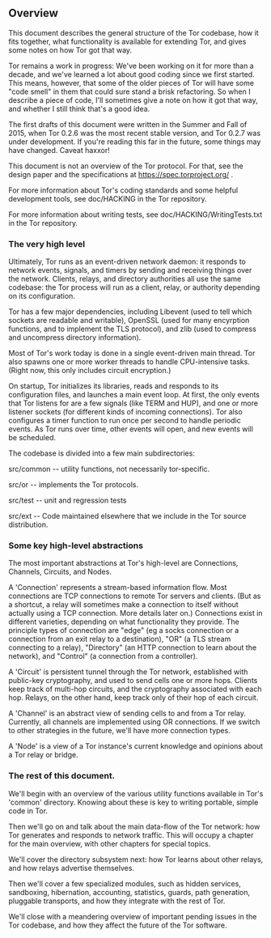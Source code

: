 
## Overview

This document describes the general structure of the Tor codebase, how
it fits together, what functionality is available for extending Tor,
and gives some notes on how Tor got that way.

Tor remains a work in progress: We've been working on it for more than a
decade, and we've learned a lot about good coding since we first
started.  This means, however, that some of the older pieces of Tor will
have some "code smell" in them that could sure stand a brisk
refactoring.  So when I describe a piece of code, I'll sometimes give a
note on how it got that way, and whether I still think that's a good
idea.

The first drafts of this document were written in the Summer and Fall of
2015, when Tor 0.2.6 was the most recent stable version, and Tor 0.2.7
was under development.  If you're reading this far in the future, some
things may have changed.  Caveat haxxor!

This document is not an overview of the Tor protocol.  For that, see the
design paper and the specifications at https://spec.torproject.org/ .

For more information about Tor's coding standards and some helpful
development tools, see doc/HACKING in the Tor repository.

For more information about writing tests, see doc/HACKING/WritingTests.txt
in the Tor repository.

### The very high level

Ultimately, Tor runs as an event-driven network daemon: it responds to
network events, signals, and timers by sending and receiving things over
the network.  Clients, relays, and directory authorities all use the
same codebase: the Tor process will run as a client, relay, or authority
depending on its configuration.

Tor has a few major dependencies, including Libevent (used to tell which
sockets are readable and writable), OpenSSL (used for many encyrption
functions, and to implement the TLS protocol), and zlib (used to
compress and uncompress directory information).

Most of Tor's work today is done in a single event-driven main thread.
Tor also spawns one or more worker threads to handle CPU-intensive
tasks.  (Right now, this only includes circuit encryption.)

On startup, Tor initializes its libraries, reads and responds to its
configuration files, and launches a main event loop.  At first, the only
events that Tor listens for are a few signals (like TERM and HUP), and
one or more listener sockets (for different kinds of incoming
connections).  Tor also configures a timer function to run once per
second to handle periodic events.  As Tor runs over time, other events
will open, and new events will be scheduled.

The codebase is divided into a few main subdirectories:

   src/common -- utility functions, not necessarily tor-specific.

   src/or -- implements the Tor protocols.

   src/test -- unit and regression tests

   src/ext -- Code maintained elsewhere that we include in the Tor
   source distribution.


### Some key high-level abstractions

The most important abstractions at Tor's high-level are Connections,
Channels, Circuits, and Nodes.

A 'Connection' represents a stream-based information flow.  Most
connections are TCP connections to remote Tor servers and clients. (But
as a shortcut, a relay will sometimes make a connection to itself
without actually using a TCP connection.  More details later on.)
Connections exist in different varieties, depending on what
functionality they provide.  The principle types of connection are
"edge" (eg a socks connection or a connection from an exit relay to a
destination), "OR" (a TLS stream connecting to a relay), "Directory" (an
HTTP connection to learn about the network), and "Control" (a connection
from a controller).

A 'Circuit' is persistent tunnel through the Tor network, established
with public-key cryptography, and used to send cells one or more hops.
Clients keep track of multi-hop circuits, and the cryptography
associated with each hop.  Relays, on the other hand, keep track only of
their hop of each circuit.

A 'Channel' is an abstract view of sending cells to and from a Tor
relay.  Currently, all channels are implemented using OR connections.
If we switch to other strategies in the future, we'll have more
connection types.

A 'Node' is a view of a Tor instance's current knowledge and opinions
about a Tor relay or bridge.

### The rest of this document.

We'll begin with an overview of the various utility functions available
in Tor's 'common' directory.  Knowing about these is key to writing
portable, simple code in Tor.

Then we'll go on and talk about the main data-flow of the Tor network:
how Tor generates and responds to network traffic.  This will occupy a
chapter for the main overview, with other chapters for special topics.

We'll cover the directory subsystem next: how Tor learns about other
relays, and how relays advertise themselves.


Then we'll cover a few specialized modules, such as hidden services,
sandboxing, hibernation, accounting, statistics, guards, path
generation, pluggable transports,  and how they integrate with the rest of Tor.

We'll close with a meandering overview of important pending issues in
the Tor codebase, and how they affect the future of the Tor software.

